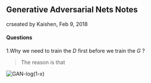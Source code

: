 


## Generative Adversarial Nets Notes

crseated by Kaishen, Feb 9, 2018



#### Questions

1.Why we need to train the $D​$ first before we train the $G​$ ?

>The reason is that 

![GAN-log(1-x)](/Users/kaishen/git_storage/PaperNotes/pictures/GAN-log(1-x).jpg)





